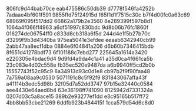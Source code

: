 806fc9d44bab70ce
eab475586c50db39
d7778f546fa4252b
7adaae4bf601f591
9855ffd75f24915d
f65f1d1f7515c30c
b7f4d00fc0a63c69
68969f095f517dd2
66862a179b2e3560
8e289399f597b8d1
1064a4f066ff4963
a6df51997c830bdc
9d8b06b76fc1860f
016274de06754ff0
c833d8cb318a6f5d
244d4e1f5b27b70c
d3299f9b3d4340ba
975ea5041e3efdee
eeaab6342940cb99
2abb47aa8ecf1dba
0884e6f04841a206
d6b60b7346415bdb
8f651d41278bdf73
6f101188c7ebd277
225645a1614a3420
e220305e4bdac9d4
9d9fd4a9da4c1a41
a35d0ca4f661ca5b
23c083e4d02c558e
fb35ec520e9487da
a6b9940ff5cd2b0b
15557743f52c95c9
6a34913d93c0d1e8
cb97b2f9f90faa48
7a759a08aa9c0530
5071191c8c5f92f9
831843067affa43f
a41114b3edc5d98b
32f05d7a52dd3747
97b15e32440c0584
aee4430e64aed8b4
63e36198ff741090
8125942d7331324a
0207d03c5a8ace15
389b2e93277ef1dd
e3c95165b517ff72
4bb8bb53cbe21269
6ddfb923b484415f
1cca579d54d6c8d0
